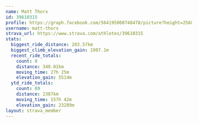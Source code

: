 ```yaml
---
name: Matt Thorx
id: 39610315
profile: https://graph.facebook.com/564195000748478/picture?height=256&width=256
username: matt-thorx
strava_url: https://www.strava.com/athletes/39610315
stats:
  biggest_ride_distance: 203.57km
  biggest_climb_elevation_gain: 1987.1m
  recent_ride_totals:
    count: 8
    distance: 340.01km
    moving_time: 27h 25m
    elevation_gain: 5514m
  ytd_ride_totals:
    count: 89
    distance: 2387km
    moving_time: 157h 42m
    elevation_gain: 23289m
layout: strava_member
--- 
```

